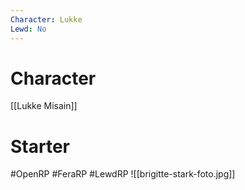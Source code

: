 ```yaml
---
Character: Lukke
Lewd: No
---
```

# Character
[[Lukke Misain]]

# Starter


  

#OpenRP #FeraRP #LewdRP 
![[brigitte-stark-foto.jpg]]